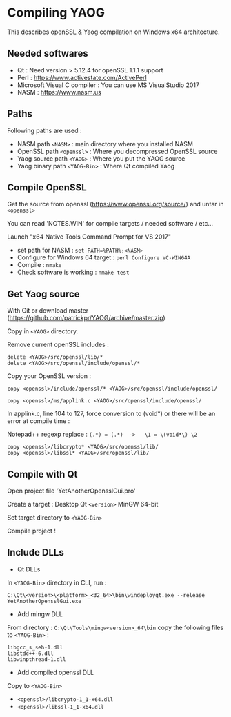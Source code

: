 Compiling YAOG
===============

This describes openSSL & Yaog compilation on Windows x64 architecture.

Needed softwares
----------------

* Qt : Need version > 5.12.4 for openSSL 1.1.1 support
* Perl : https://www.activestate.com/ActivePerl
* Microsoft Visual C compiler : You can use MS VisualStudio 2017
* NASM : https://www.nasm.us

Paths
-----

Following paths are used : 
* NASM path `<NASM>` : main directory where you installed NASM
* OpenSSL path `<openssl>` : Where you decompressed OpenSSL source
* Yaog source path `<YAOG>` : Where you put the YAOG source
* Yaog binary path `<YAOG-Bin>` : Where Qt compiled Yaog

Compile OpenSSL
---------------

Get the source from openssl (https://www.openssl.org/source/) and untar in `<openssl>`

You can read 'NOTES.WIN' for compile targets / needed software / etc...

Launch "x64 Native Tools Command Prompt for VS 2017" 
 
* set path for NASM : `set PATH=%PATH%;<NASM>`
* Configure for Windows 64 target :  `perl Configure VC-WIN64A`
* Compile : `nmake`
* Check software is working : `nmake test`


Get Yaog source
---------------

With Git or download master (https://github.com/patrickpr/YAOG/archive/master.zip) 

Copy in `<YAOG>` directory.

Remove current openSSL includes : 
```
delete <YAOG>/src/openssl/lib/*
delete <YAOG>/src/openssl/include/openssl/*
```

Copy your OpenSSL version : 
```
copy <openssl>/include/openssl/* <YAOG>/src/openssl/include/openssl/

copy <openssl>/ms/applink.c <YAOG>/src/openssl/include/openssl/
```
In applink.c, line 104 to 127, force conversion to (void*) or there will be an error at compile time : 

Notepad++ regexp replace : `(.*) = (.*)  ->   \1 = \(void*\) \2`
```
copy <openssl>/libcrypto* <YAOG>/src/openssl/lib/
copy <openssl>/libssl* <YAOG>/src/openssl/lib/
```

Compile with Qt
---------------

Open project file 'YetAnotherOpensslGui.pro'

Create a target : Desktop Qt `<version>` MinGW 64-bit

Set target directory to `<YAOG-Bin>`

Compile project !

Include DLLs
------------

* Qt DLLs

In `<YAOG-Bin>` directory in CLI, run :

`C:\Qt\<version>\<platform>_<32_64>\bin\windeployqt.exe --release YetAnotherOpensslGui.exe`

* Add mingw DLL

From directory : `C:\Qt\Tools\mingw<version>_64\bin` copy the following files to `<YAOG-Bin>` : 
```
libgcc_s_seh-1.dll
libstdc++-6.dll
libwinpthread-1.dll
```

* Add compiled openssl DLL 

Copy to `<YAOG-Bin>` 

- `<openssl>/libcrypto-1_1-x64.dll`
- `<openssl>/libssl-1_1-x64.dll`
